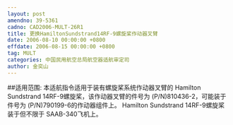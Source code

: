 ```yaml
---
layout: post
amendno: 39-5361
cadno: CAD2006-MULT-26R1
title: 更换HamiltonSundstrand14RF-9螺旋桨作动器叉臂
date: 2006-08-10 00:00:00 +0800
effdate: 2006-08-15 00:00:00 +0800
tag: MULT
categories: 中国民用航空总局航空器适航审定司
author: 金奕山
---
```


##适用范围:
本适航指令适用于装有螺旋桨系统作动器叉臂的 Hamilton Sundstrand 14RF-9螺旋桨，该作动器叉臂的件号为 (P/N)810436-2，可能装于件号为 (P/N)790199-6的作动器组件上。 Hamilton Sundstrand 14RF-9螺旋桨装于但不限于 SAAB-340飞机上。

